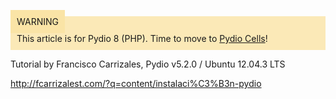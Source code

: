 <div style="background-color: #fbe9b7;font-size: 14px;">
<span style="background-color: #fae4a6;padding: 10px;">WARNING</span>
<span style="padding: 10px;display: inline-block;">This article is for Pydio 8 (PHP). Time to move to <a href="https://pydio.com/en/docs/administration-guides">Pydio Cells</a>!</span>
</div>

Tutorial by Francisco Carrizales, Pydio v5.2.0 / Ubuntu 12.04.3 LTS

http://fcarrizalest.com/?q=content/instalaci%C3%B3n-pydio